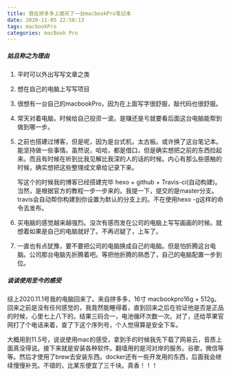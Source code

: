 ```yaml
---
title: 我在拼多多上面买了一台macbookPro笔记本
date: 2020-11-05 22:58:13
tags: macbookPro
categories: macBook Pro
---
```


##### 姑且称之为理由

1. 平时可以外出写写文章之类

2. 想在自己的电脑上写写项目

3. 很想有一台自己的macbookPro，因为在上面写字很舒服，敲代码也很舒服。

4. 常天对着电脑，时候给自己投资一波。是赚还是亏就要看后面这台电脑能帮到做到哪一步。

5. 之前也搭建过博客，但是呢，因为是台式机，太古板。或许换了这台笔记本。能坚持做一些事情。虽然说，哈哈，都是借口，但是确实想把之前的东西捡起来。而且有时候在听到比我见解比我深的人的话的时候。内心有那么些感触的时候，确实想把这些整理成文章给记录下来。

   写这个的时候我的博客已经搭建完毕 hexo + github + Travis-ci(自动构建)。当然，是根据官方的教程一步一步来的。我提一下，提交的是master分支。travis会自动帮你构建到你设置为默认的分支上的。不在使用hexo -g这样的命令去发布。

6. 买电脑的感觉越来越强烈。没次有感而发在公司的电脑上写写画画的时候。就想着如果是自己的电脑就好了。不再迟疑了，上车了。

7. 一直也有点犹豫，要不要把公司的电脑换成自己的电脑。但是怕折腾这台电脑。公司那台电脑先折腾着吧。等把他折腾的熟悉了，自己的电脑配置一步到位。

##### 谈谈使用至今的感受

综上2020.11.1号我的电脑回来了。来自拼多多，16寸 macbookpro16g + 512g。回来之前是没有任何感觉的，我竟然能睡得着，直到回来之后在验证他是否是正品的时候，心里七上八下的。结果三码合一，电池循环次数一次。对了，还给苹果官网打了个电话来着，查了下这个序列号，个人觉得算是安全下车。

大概用到11.5号，说说使用mac的感受，拿到手的时候我先下载了网易云，音质上面真没得说。接下来就是安装各种软件。翻墙用的是河对岸的服务。谷歌，微信等等。然后才使用了brew去安装东西。docker还有一些开发用的东西，后面我会继续慢慢补充。不错的，比某东便宜了三千块。真香！！！


